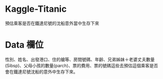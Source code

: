 # Kaggle-Titanic
預估乘客是否在鐵達尼號的沈船意外當中生存下來

# Data 欄位
性別、姓名、出發港口、住的艙等、房間號碼、年齡、兄弟姊妹＋老婆丈夫數量(Sibsp)、父母小孩的數量(parch)、票的費用、票的號碼這些去預估這個乘客是否會在鐵達尼號沈船的意外中生存下來。
